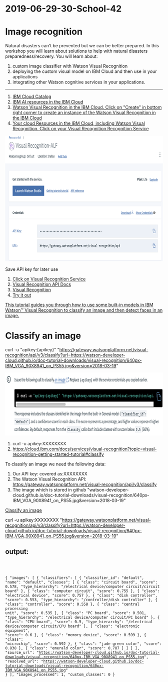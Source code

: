 # 2019-06-29-30-School-42
# Image recognition

Natural disasters can’t be prevented but we can be better prepared. In this workshop you will learn about solutions to help with natural disasters preparedness/recovery. You will learn about: 

1. custom image classifier with Watson Visual Recognition 
1. deploying the custom visual model on IBM Cloud and then use in your applications 
1. integrating other Watson cognitive services in your applications.

<hr size="50" color ="blue">

1. [IBM Cloud Catalog](https://cloud.ibm.com/catalog)
1. [IBM AI resources in the IBM Cloud](https://cloud.ibm.com/catalog?category=ai)
1. [Watson Visual Recognition in the IBM Cloud. Click on "Create" in bottom right corner to create an instance of the Watson Visual Recognition in the IBM Cloud ](https://cloud.ibm.com/catalog/services/visual-recognition)
1. [Your cloud Resources in the IBM Cloud, including Watson Visual Recognition. Click on your Visual Recognition Recognition Service](https://cloud.ibm.com/resources)

<img src="Visual_Recognition.png" height="400" width="600">

Save API key for later use

1. [Click on Visual Recognition Service](https://cloud.ibm.com/apidocs/visual-recognition?code=try)
1. [Visual Recognition API Docs](https://cloud.ibm.com/apidocs/visual-recognition)
1. [Visual Recognition](https://cloud.ibm.com/services/watson-vision-combined/)
1. [Try it out](https://cloud.ibm.com/apidocs/visual-recognition?code=try)

[This tutorial guides you through how to use some built-in models in IBM Watson™ Visual Recognition to classify an image and then detect faces in an image.](https://cloud.ibm.com/docs/services/visual-recognition?topic=visual-recognition-getting-started-tutorial)

# Classify an image

curl -u "apikey:{apikey}" "https://gateway.watsonplatform.net/visual-recognition/api/v3/classify?url=https://watson-developer-cloud.github.io/doc-tutorial-downloads/visual-recognition/640px-IBM_VGA_90X8941_on_PS55.jpg&version=2018-03-19"

<img src="classify_image.png"     height="200" width="600">

1. curl -u apikey:XXXXXXXX
1. https://cloud.ibm.com/docs/services/visual-recognition?topic=visual-recognition-getting-started-tutorial#classify 

To classify an image we need the following data:

1. Our API key: covered as:XXXXXXXX
1. The Watson Visual Recognition API: https://gateway.watsonplatform.net/visual-recognition/api/v3/classify
1. The image which is stored in github "watson-developer-cloud.github.io/doc-tutorial-downloads/visual-recognition/640px-IBM_VGA_90X8941_on_PS55.jpg&version=2018-03-19"

[Classify an image](https://cloud.ibm.com/docs/services/visual-recognition?topic=visual-recognition-getting-started-tutorial#classify)

curl -u apikey:XXXXXXXX  "https://gateway.watsonplatform.net/visual-recognition/api/v3/classify?url=https://watson-developer-cloud.github.io/doc-tutorial-downloads/visual-recognition/640px-IBM_VGA_90X8941_on_PS55.jpg&version=2018-03-19"

## output:

<code>

{
    "images": [
        {
            "classifiers": [
                {
                    "classifier_id": "default",
                    "name": "default",
                    "classes": [
                        {
                            "class": "circuit board",
                            "score": 0.578,
                            "type_hierarchy": "/electrical device/computer circuit/circuit board"
                        },
                        {
                            "class": "computer circuit",
                            "score": 0.755
                        },
                        {
                            "class": "electrical device",
                            "score": 0.757
                        },
                        {
                            "class": "disk controller",
                            "score": 0.553,
                            "type_hierarchy": "/controller/disk controller"
                        },
                        {
                            "class": "controller",
                            "score": 0.558
                        },
                        {
                            "class": "central processing unit",
                            "score": 0.535
                        },
                        {
                            "class": "PC board",
                            "score": 0.501,
                            "type_hierarchy": "/electrical device/computer circuit/PC board"
                        },
                        {
                            "class": "CPU board",
                            "score": 0.5,
                            "type_hierarchy": "/electrical device/computer circuit/CPU board"
                        },
                        {
                            "class": "electronic equipment",
                            "score": 0.6
                        },
                        {
                            "class": "memory device",
                            "score": 0.599
                        },
                        {
                            "class": "microchip",
                            "score": 0.592
                        },
                        {
                            "class": "jade green color",
                            "score": 0.838
                        },
                        {
                            "class": "emerald color",
                            "score": 0.787
                        }
                    ]
                }
            ],
            "source_url": "https://watson-developer-cloud.github.io/doc-tutorial-downloads/visual-recognition/640px-IBM_VGA_90X8941_on_PS55.jpg",
            "resolved_url": "https://watson-developer-cloud.github.io/doc-tutorial-downloads/visual-recognition/640px-IBM_VGA_90X8941_on_PS55.jpg"
        }
    ],
    "images_processed": 1,
    "custom_classes": 0
}

</code>




